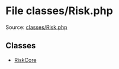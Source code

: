File classes/Risk.php
=========

Source: [classes/Risk.php](https://github.com/PrestaShop/PrestaShop/blob/1.5.0.5/classes/Risk.php)


Classes
-------

* [RiskCore](class.RiskCore.md)

